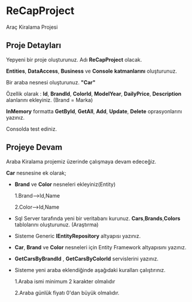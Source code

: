 # ReCapProject
Araç Kiralama Projesi

## Proje Detayları
Yepyeni bir proje oluşturunuz. Adı **ReCapProject** olacak.

**Entities**, **DataAccess**, **Business** ve **Console** **katmanlarını** oluşturunuz.

Bir araba nesnesi oluşturunuz. **"Car"**

Özellik olarak : **Id**, **BrandId**, **ColorId**, **ModelYear**, **DailyPrice**, **Description** alanlarını ekleyiniz. (Brand = Marka)

**InMemory** formatta **GetById**, **GetAll**, **Add**, **Update**, **Delete** oprasyonlarını yazınız.

Consolda test ediniz.

## Projeye Devam
Araba Kiralama projemiz üzerinde çalışmaya devam edeceğiz.

**Car** nesnesine ek olarak;

- **Brand** ve **Color** nesneleri ekleyiniz(Entity)

  1.Brand-->Id,Name

  2.Color-->Id,Name

- Sql Server tarafında yeni bir veritabanı kurunuz. **Cars**,**Brands**,**Colors** tablolarını oluşturunuz. (Araştırma)

- Sisteme Generic **IEntityRepository** altyapısı yazınız.

- **Car**, **Brand** ve **Color** nesneleri için Entity Framework altyapısını yazınız.

- **GetCarsByBrandId** , **GetCarsByColorId** servislerini yazınız.

- Sisteme yeni araba eklendiğinde aşağıdaki kuralları çalıştırınız.

  1.Araba ismi minimum 2 karakter olmalıdır

  2.Araba günlük fiyatı 0'dan büyük olmalıdır.
  

